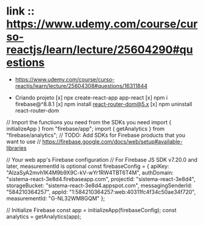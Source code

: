 # link :: https://www.udemy.com/course/curso-reactjs/learn/lecture/25604290#questions
* https://www.udemy.com/course/curso-reactjs/learn/lecture/25604308#questions/16311844

* Criando projeto
[x] npx create-react-app app-react
[x] npm i firebase@^8.8.1
[x] npm install react-router-dom@5.x
[x] npm uninstall react-router-dom 

// Import the functions you need from the SDKs you need
import { initializeApp } from "firebase/app";
import { getAnalytics } from "firebase/analytics";
// TODO: Add SDKs for Firebase products that you want to use
// https://firebase.google.com/docs/web/setup#available-libraries

// Your web app's Firebase configuration
// For Firebase JS SDK v7.20.0 and later, measurementId is optional
const firebaseConfig = {
  apiKey: "AIzaSyA2mvh1K4M9b9X9C-kV-wYr1RW4TBT6T4M",
  authDomain: "sistema-react-3e8d4.firebaseapp.com",
  projectId: "sistema-react-3e8d4",
  storageBucket: "sistema-react-3e8d4.appspot.com",
  messagingSenderId: "584210364257",
  appId: "1:584210364257:web:40311fc4f34c50ae34f720",
  measurementId: "G-NL32WM8GQM"
};

// Initialize Firebase
const app = initializeApp(firebaseConfig);
const analytics = getAnalytics(app);